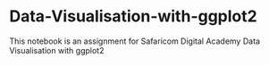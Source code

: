 # Data-Visualisation-with-ggplot2
This notebook is an assignment for Safaricom Digital Academy Data Visualisation with ggplot2
